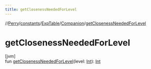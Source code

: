 ```yaml
---
title: getClosenessNeededForLevel
---
```

//[Perry](../../../../index.html)/[constants](../../index.html)/[ExpTable](../index.html)/[Companion](index.html)/[getClosenessNeededForLevel](get-closeness-needed-for-level.html)



# getClosenessNeededForLevel



[jvm]\
fun [getClosenessNeededForLevel](get-closeness-needed-for-level.html)(level: [Int](https://kotlinlang.org/api/latest/jvm/stdlib/kotlin/-int/index.html)): [Int](https://kotlinlang.org/api/latest/jvm/stdlib/kotlin/-int/index.html)




